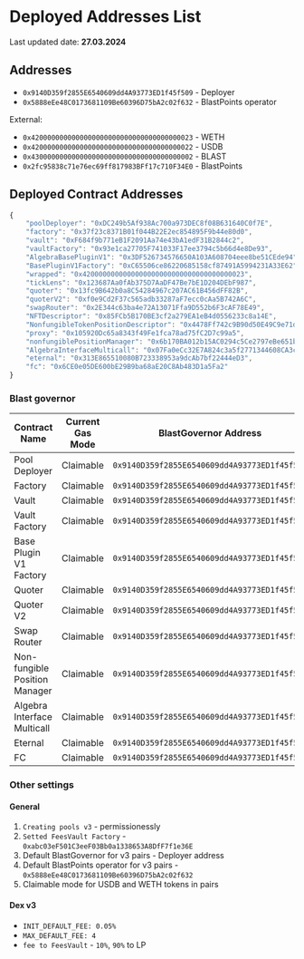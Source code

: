 # Deployed Addresses List

Last updated date: **27.03.2024**

## Addresses
- `0x9140D359f2855E6540609dd4A93773ED1f45f509` - Deployer
- `0x5888eEe48C0173681109Be60396D75bA2c02f632` - BlastPoints operator

External:
- `0x4200000000000000000000000000000000000023` - WETH
- `0x4200000000000000000000000000000000000022` - USDB
- `0x4300000000000000000000000000000000000002` - BLAST
- `0x2fc95838c71e76ec69ff817983BFf17c710F34E0` - BlastPoints

## Deployed Contract Addresses
```js
{
    "poolDeployer": "0xDC249b5Af938Ac700a973DEC8f08B631640C0f7E",
    "factory": "0x37f23c8371B01f044B22E2ec854895F9b44e80d0",
    "vault": "0xF684f9b771eB1F2091Aa74e43bA1edF31B2844c2",
    "vaultFactory": "0x93e1ca27705F741033F17ee3794c5b66d4e8De93",
    "AlgebraBasePluginV1": "0x3DF526734576650A103A608704eee8be51CEde94",
    "BasePluginV1Factory": "0xC65506ce86220685158cf87491A5994231A33E62",
    "wrapped": "0x4200000000000000000000000000000000000023",
    "tickLens": "0x123687Aa0fAb375D7AaDF47Be7bE1D204DEbF987",
    "quoter": "0x13fc9B642b0a8C54284967c207AC61B456dFF82B",
    "quoterV2": "0xf0e9Cd2F37c565adb33287aF7ecc0cAa5B742A6C",
    "swapRouter": "0x2E344c63ba4e72A13071Ffa9D552b6F3cAF78E49",
    "NFTDescriptor": "0x85FCb5B170BE3cf2a279EA1eB4d0556233c8a14E",
    "NonfungibleTokenPositionDescriptor": "0x4478Ff742c9B90d50E49C9e71d5558c015D1813b",
    "proxy": "0x105920Dc65a8343f49Fe1fca78ad75fC2D7c99a5",
    "nonfungiblePositionManager": "0x6b170BA012b15AC0294c5Ce2797eBe651b71F35A",
    "AlgebraInterfaceMulticall": "0x07Fa0eCc32E7A824c3a5f2771344608CA3cbD217",
    "eternal": "0x313E865510080B723338953a9dcAb7bf22444eD3",
    "fc": "0x6CE0e05DE600bE29B9ba68aE20C8Ab483D1a5Fa2"
}
```

### Blast governor
| Contract Name                       | Current Gas Mode | BlastGovernor Address                |
|-------------------------------------|------------------|--------------------------------------|
| Pool Deployer                       | Claimable        | `0x9140D359f2855E6540609dd4A93773ED1f45f509` |
| Factory                             | Claimable        | `0x9140D359f2855E6540609dd4A93773ED1f45f509` |
| Vault                               | Claimable        | `0x9140D359f2855E6540609dd4A93773ED1f45f509` |
| Vault Factory                       | Claimable        | `0x9140D359f2855E6540609dd4A93773ED1f45f509` |
| Base Plugin V1 Factory              | Claimable        | `0x9140D359f2855E6540609dd4A93773ED1f45f509` |
| Quoter                              | Claimable        | `0x9140D359f2855E6540609dd4A93773ED1f45f509` |
| Quoter V2                           | Claimable        | `0x9140D359f2855E6540609dd4A93773ED1f45f509` |
| Swap Router                         | Claimable        | `0x9140D359f2855E6540609dd4A93773ED1f45f509` |
| Non-fungible Position Manager       | Claimable        | `0x9140D359f2855E6540609dd4A93773ED1f45f509` |
| Algebra Interface Multicall         | Claimable        | `0x9140D359f2855E6540609dd4A93773ED1f45f509` |
| Eternal                             | Claimable        | `0x9140D359f2855E6540609dd4A93773ED1f45f509` |
| FC                                  | Claimable        | `0x9140D359f2855E6540609dd4A93773ED1f45f509` |



### Other settings
#### General
1. `Creating pools v3` - permissionessly
2. `Setted FeesVault Factory` - `0xabc03eF501C3eeF03Bb0a1338653A8DfF7f1e36E`
3. Default BlastGovernor for v3 pairs - Deployer address
4. Default BlastPoints operator for v3 pairs - `0x5888eEe48C0173681109Be60396D75bA2c02f632`
5. Claimable mode for USDB and WETH tokens in pairs

#### Dex v3
- `INIT_DEFAULT_FEE: 0.05%`
- `MAX_DEFAULT_FEE: 4`
- `fee to FeesVault` - `10%`, `90%` to LP